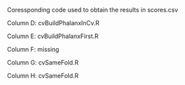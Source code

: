 Coressponding code used to obtain the results in scores.csv

Column D: cvBuildPhalanxInCv.R 

Column E: cvBuildPhalanxFirst.R	

Column F: missing

Column G: cvSameFold.R

Column H: cvSameFold.R	
